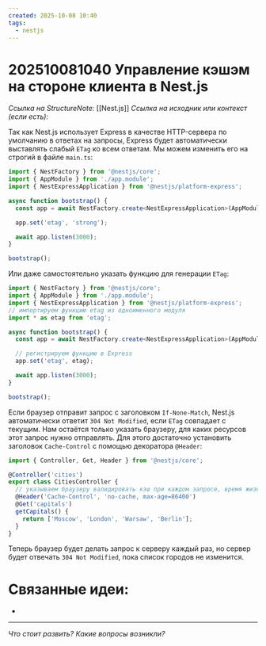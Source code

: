 ```yaml
---
created: 2025-10-08 10:40
tags:
  - nestjs
---
```

# 202510081040 Управление кэшэм на стороне клиента в Nest.js

*Ссылка на StructureNote:* [[Nest.js]]
*Ссылка на исходник или контекст (если есть):* 

Так как Nest.js использует Express в качестве HTTP-сервера по умолчанию в ответах на запросы, Express будет автоматически выставлять слабый `ETag` ко всем ответам. Мы можем изменить его на строгий в файле `main.ts`:

```ts
import { NestFactory } from '@nestjs/core';
import { AppModule } from './app.module';
import { NestExpressApplication } from '@nestjs/platform-express';

async function bootstrap() {
  const app = await NestFactory.create<NestExpressApplication>(AppModule);

  app.set('etag', 'strong');

  await app.listen(3000);
}

bootstrap();
```

Или даже самостоятельно указать функцию для генерации `ETag`:

```ts
import { NestFactory } from '@nestjs/core';
import { AppModule } from './app.module';
import { NestExpressApplication } from '@nestjs/platform-express';
// импортируем функцию etag из одноименного модуля
import * as etag from 'etag';

async function bootstrap() {
  const app = await NestFactory.create<NestExpressApplication>(AppModule);

  // регистрируем функцию в Express
  app.set('etag', etag);

  await app.listen(3000);
}

bootstrap();
```

Если браузер отправит запрос с заголовком `If-None-Match`, Nest.js автоматически ответит `304 Not Modified`, если `ETag` совпадает с текущим. Нам остаётся только указать браузеру, для каких ресурсов этот запрос нужно отправлять. Для этого достаточно установить заголовок `Cache-Control` с помощью декоратора `@Header`:

```ts
import { Controller, Get, Header } from '@nestjs/core';

@Controller('cities')
export class CitiesController {
  // указываем браузеру валидировать кэш при каждом запросе, время жизни — 1 день
  @Header('Cache-Control', 'no-cache, max-age=86400')
  @Get('capitals')
  getCapitals() {
    return ['Moscow', 'London', 'Warsaw', 'Berlin'];
  }
}
```

Теперь браузер будет делать запрос к серверу каждый раз, но сервер будет отвечать `304 Not Modified`, пока список городов не изменится.

# Связанные идеи:

* 
---

*Что стоит развить? Какие вопросы возникли?*
